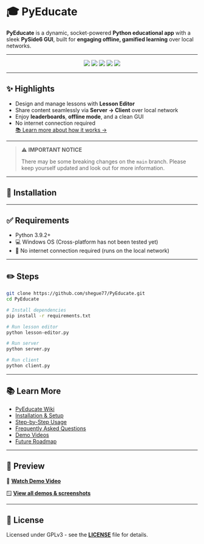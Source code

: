 # 🎓 PyEducate

**PyEducate** is a dynamic, socket-powered **Python educational app** with a sleek **PySide6 GUI**, built for **engaging offline, gamified learning** over local networks.

---

<p align="center">
  <img src="https://img.shields.io/badge/Offline_Mode-Enabled-brightgreen?style=for-the-badge&logo=wifi">
  <img src="https://img.shields.io/badge/Socket-Based-Networking-blue?style=for-the-badge&logo=python">
  <img src="https://img.shields.io/badge/Gamified-Learning-ff69b4?style=for-the-badge&logo=star">
  <img src="https://img.shields.io/badge/GUI-PySide6-6f42c1?style=for-the-badge&logo=qt">
  <a href="LICENSE"><img src="https://img.shields.io/badge/license-GPLv3-6f42c1?style=for-the-badge&logo=github"></a>
</p>

---

## ✨ Highlights

- Design and manage lessons with **Lesson Editor**
- Share content seamlessly via **Server → Client** over local network
- Enjoy **leaderboards**, **offline mode**, and a clean GUI
- No internet connection required  
[📚 Learn more about how it works →](https://github.com/shegue77/PyEducate/wiki)

---

> ⚠️ **IMPORTANT NOTICE**
> 
> There may be some breaking changes on the `main` branch. Please keep yourself updated and look out for more information.

---

## 🚀 Installation

---

## ✅ Requirements
- Python 3.9.2+
- 💻 Windows OS (Cross-platform has not been tested yet)
- 🚫 No internet connection required (runs on the local network)

---

## ✏️ Steps
```bash
git clone https://github.com/shegue77/PyEducate.git
cd PyEducate

# Install dependencies
pip install -r requirements.txt
```

```bash
# Run lesson editor
python lesson-editor.py
```

```bash
# Run server
python server.py
```

```bash
# Run client
python client.py
```

---

## 📚 Learn More
- [PyEducate Wiki](https://github.com/shegue77/PyEducate/wiki)
- [Installation & Setup](https://github.com/shegue77/PyEducate/wiki/Installation)
- [Step-by-Step Usage](https://github.com/shegue77/PyEducate/wiki/Getting-Started)
- [Frequently Asked Questions](https://github.com/shegue77/PyEducate/wiki/FAQ)
- [Demo Videos](https://github.com/shegue77/PyEducate/wiki/Demos)
- [Future Roadmap](https://github.com/shegue77/PyEducate/wiki/Roadmap)

---

## 📸 Preview

🎥 **[Watch Demo Video](https://youtu.be/-hf7UFrB3TM?si=wbkTFS1_gvcC7xMe)**

🪟 **[View all demos & screenshots](https://github.com/shegue77/PyEducate/wiki/Screenshots)**

---

## 📜 License
Licensed under GPLv3 - see the **[LICENSE](LICENSE)** file for details.